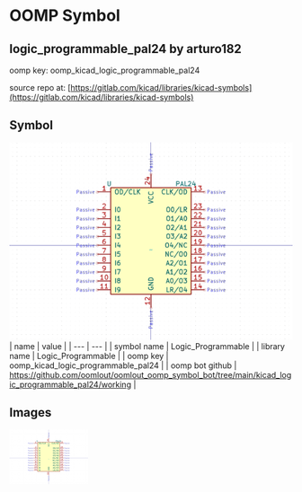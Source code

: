 # OOMP Symbol  
## logic_programmable_pal24  by arturo182  
  
oomp key: oomp_kicad_logic_programmable_pal24  
  
source repo at: [https://gitlab.com/kicad/libraries/kicad-symbols](https://gitlab.com/kicad/libraries/kicad-symbols)  
## Symbol  
  
[![working.png](working_600.png)](working.png)  
| name | value | 
| --- | --- | 
| symbol name | Logic_Programmable | 
| library name | Logic_Programmable | 
| oomp key | oomp_kicad_logic_programmable_pal24 | 
| oomp bot github | https://github.com/oomlout/oomlout_oomp_symbol_bot/tree/main/kicad_logic_programmable_pal24/working | 
## Images  
  
[![working.png](working_140.png)](working.png)  
